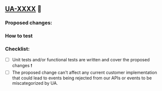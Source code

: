 ## [UA-XXXX](https://coveord.atlassian.net/browse/UA-XXXX) :rocket:

### Proposed changes:

<!-- Describe the big picture of your changes here. -->

### How to test

<!-- Steps to check how we can make sure this feature works. -->

### Checklist:

- [ ] Unit tests and/or functional tests are written and cover the proposed changes :exclamation:
- [ ] The proposed change can't affect any current customer implementation that could lead to events being rejected from our APIs or events to be miscategorized by UA.

